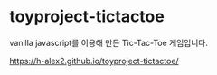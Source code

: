 # toyproject-tictactoe
vanilla javascript를 이용해 만든 Tic-Tac-Toe 게임입니다. 


https://h-alex2.github.io/toyproject-tictactoe/
